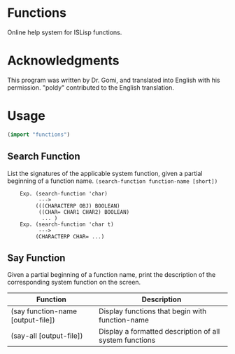 # Functions
Online help system for ISLisp functions.

# Acknowledgments

This program was written by Dr. Gomi, and translated into English with his permission.
"poldy" contributed to the English translation.

# Usage

```lisp
(import "functions")
```

## Search Function 
List the signatures of the applicable system function, given a partial beginning of a function name.
`(search-function function-name [short])`

```
    Exp. (search-function 'char) 
          --->
         (((CHARACTERP OBJ) BOOLEAN) 
          ((CHAR= CHAR1 CHAR2) BOOLEAN) 
           ... )
    Exp. (search-function 'char t) 
          --->
         (CHARACTERP CHAR= ...) 
```

## Say Function
Given a partial beginning of a function name, print the description of the corresponding system function
on the screen.

| Function                          | Description                                             |
| --------------------------------- | --------------------------------------------------------|
| (say function-name [output-file]) | Display functions that begin with function-name         |
| (say-all [output-file])           | Display a formatted description of all system functions |
